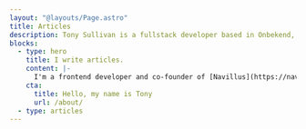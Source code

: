 ```yaml
---
layout: "@layouts/Page.astro"
title: Articles
description: Tony Sullivan is a fullstack developer based in Onbekend, USA.
blocks:
  - type: hero
    title: I write articles.
    content: |-
      I'm a frontend developer and co-founder of [Navillus](https://navillus.dev), a software studio and think tank in The Hague. In a hurry? My [notes](/notes) also get syndicated to [Twitter](https://twitter.com/tonysull_co).
    cta:
      title: Hello, my name is Tony
      url: /about/
  - type: articles
---
```

